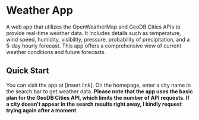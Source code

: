 # Weather App
A web app that utilizes the OpenWeatherMap and GeoDB Cities APIs to provide real-time weather data. It includes details such as temperature, wind speed, humidity, visibility, pressure, probability of precipitation, and a 5-day hourly forecast. This app offers a comprehensive view of current weather conditions and future forecasts.

## Quick Start
You can visit the app at [insert link]. On the homepage, enter a city name in the search bar to get weather data. **Please note that the app uses the basic plan for the GeoDB Cities API, which limits the number of API requests. If a city doesn’t appear in the search results right away, I kindly request trying again after a moment**.

